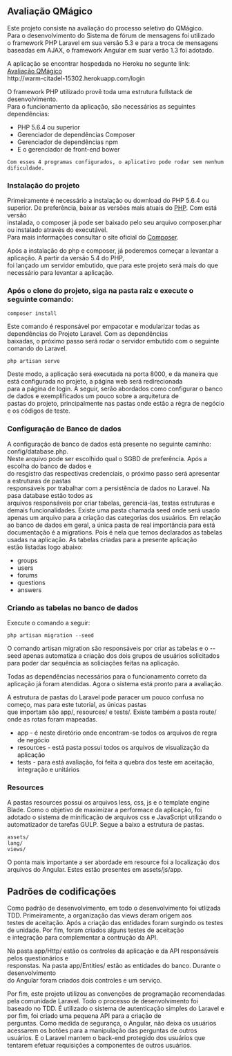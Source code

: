 ## Avaliação QMágico

<p>
	Este projeto consiste na avaliação do processo seletivo do QMágico. <br>
	Para o desenvolvimento do Sistema de fórum de mensagens foi utilizado <br>
	o framework PHP Laravel em sua versão 5.3 e para a troca de mensagens <br>
	baseadas em AJAX, o framework Angular em suar verão 1.3 foi adotado.
</p>

<p>
	A aplicação se encontrar hospedada no Heroku no segunte link: <br>
	<a href="http://warm-citadel-15302.herokuapp.com/login">Avaliação QMágico</a>
	<br>
	http://warm-citadel-15302.herokuapp.com/login

</p>

<p>
	O framework PHP utilizado provê toda uma estrutura fullstack de desenvolvimento. <br>
	Para o funcionamento da aplicação, são necessários as seguintes dependências:
	<ul>
		<li>PHP 5.6.4 ou superior</li>
		<li>Gerenciador de dependências Composer</li>
		<li>Gerenciador de dependências npm</li>
		<li>E o gerenciador de front-end bower</li>
	</ul>

	Com esses 4 programas configurados, o aplicativo pode rodar sem nenhum dificuldade.
</p>

### Instalação do projeto

<p>
	Primeiramente é necessário a instalação ou download do PHP 5.6.4 ou superior. De preferência, baixar as versões 
	mais atuais do <a href="http://php.net/downloads.php">PHP</a>. Com está versão <br>
	instalada, o composer já pode ser baixado pelo seu arquivo composer.phar ou instalado através do executável. <br>
	Para mais informações consultar o site oficial do <a href="https://getcomposer.org/download/">Composer</a>.
</p>

<p>
	Após a instalação do php e composer, já poderemos começar a levantar a aplicação. A partir da versão 5.4 do PHP, <br>
	foi lançado um servidor embutido, que para este projeto será mais do que necessário para levantar a aplicação.
</p>

### Após o clone do projeto, siga na pasta raiz e execute o seguinte comando:

```
composer install
```

<p>
	Este comando é responsável por empacotar e modularizar todas as dependências do Projeto Laravel. Com as dependências <br>
	baixadas, o próximo passo será rodar o servidor embutido com o seguinte comando do Laravel.
</p>

```
php artisan serve
```

<p>
	Deste modo, a aplicação será executada na porta 8000, e da maneira que está configurada no projeto, a página web será redirecionada <br>
	para a página de login. A seguir, serão abordados como configurar o banco de dados e exemplificados um pouco sobre a arquitetura de <br>
	pastas do projeto, principalmente nas pastas onde estão a régra de negócio e os códigos de teste.
</p>

### Configuração de Banco de dados

<p>
	A configuração de banco de dados está presente no seguinte caminho: config/database.php. <br>
	Neste arquivo pode ser escolhido qual o SGBD de preferência. Após a escolha do banco de dados e <br>
	do resgistro das respectivas credenciais, o próximo passo será apresentar a estruturas de pastas <br>
	responsáveis por trabalhar com a persistência de dados no Laravel. Na pasa database estão todos as <br>
	arquivos responsáveis por criar tabelas, gerenciá-las, testas estruturas e demais funcionalidades. Existe 
	uma pasta chamada seed onde será usado apenas um arquivo para a criação das categorias dos usuários. Em 
	relação ao banco de dados em geral, a única pasta de real 	importância para está documentação é a migrations. 
	Pois é nela que temos declarados as tabelas usadas na aplicação. As tabelas criadas para a presente aplicação <br>
	estão listadas logo abaixo:
</p>

<ul>
	<li>groups</li>
	<li>users</li>
	<li>forums</li>
	<li>questions</li>
	<li>answers</li>
</ul>

### Criando as tabelas no banco de dados

<p>Execute o comando a seguir:</p>

```
php artisan migration --seed
```

<p>
	O comando artisan migration são responsáveis por criar as tabelas e o --seed apenas automatiza
	a criação dos dois grupos de usuários solicitados para poder dar sequência as soliciações feitas na aplicação.
</p>

<p>
	Todas as dependências necessários para o funcionamento correto da aplicação já foram atendidas. Agora o sistema
	está pronto para a avaliação.
</p>

<p>
	A estrutura de pastas do Laravel pode paracer um pouco confusa no começo, mas  para este tutorial, as únicas pastas <br>
	que importam são app/, resources/ e tests/. Existe também a pasta route/ onde as rotas foram mapeadas.
</p>

<ul>
	<li>app - é neste diretório onde encontram-se todos os arquivos de regra de negócio</li>
	<li>resources - está pasta possui todos os arquivos de visualização da aplicação</li>
	<li>tests - para está avaliação, foi feita a quebra dos teste em aceitação, integração e unitários</li>
</ul>

### Resources

<p>
	A pastas resources possui os arquivos less, css, js e o template engine Blade. Como o objetivo
	de maximizar a performace da aplicação, foi adotado o sistema de minificação de arquivos css e
	JavaScript utilizando o automatizador de tarefas GULP. Segue a baixo a estrutura de pastas.
</p>

```
assets/
lang/
views/
```

<p>
	O ponta mais importante a ser abordade em resource foi a localização dos arquivos do Angular. Estes estão presentes em assets/js/app.
</p>

## Padrões de codificações

<p>
	Como padrão de desenvolvimento, em todo o desenvolvimento foi utlizada TDD. Primeiramente, a organização das views deram origem aos <br>testes de aceitação. Após a criação das entidades foram surgindo os testes de unidade. Por fim, foram criados alguns testes de aceitação <br> e integração para complementar a contrução da API.
</p>

<p>
	Na pasta app/Http/ estão os controles da aplicação e da API responsáveis pelos questionários e <br> responstas. Na pasta app/Entities/ estão as entidades do banco. Durante o desenvolvimento <br> do Angular foram criados dois controles e um serviço.
</p>

<p>
	Por fim, este projeto utilizou as convenções de programação recomendadas pela comunidade Laravel. Todo o processo de desenvolvimento foi <br>baseado no TDD. É utilizado o sistema de autenticação simples do Laravel e por fim, foi criado uma pequena API para a criação de <br>perguntas. Como medida de segurança, o Angular, não deixa os usuários acessarem os botões para a manipulação das perguntas de outros <br>
	usuários. E o Laravel mantem o back-end protegido dos usuários que tentarem efetuar requisições a componentes de outros usuários.

</p>




